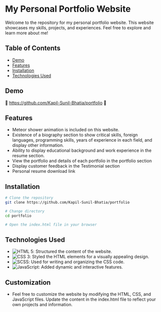 # My Personal Portfolio Website

Welcome to the repository for my personal portfolio website. This website showcases my skills, projects, and experiences. Feel free to explore and learn more about me!

## Table of Contents

- [Demo](#demo)
- [Features](#features)
- [Installation](#installation)
- [Technologies Used](#technologies-used)


## Demo
🔗 https://github.com/Kapil-Sunil-Bhatia/portfolio 🔗

## Features
- Meteor shower animation is included on this website.
- Existence of a biography section to show critical skills, foreign languages, programming skills, years of experience in each field, and display other information.
- Ability to display educational background and work experience in the resume section.
- View the portfolio and details of each portfolio in the portfolio section
- Display customer feedback in the Testimonial section
- Personal resume download link


## Installation


```bash
# Clone the repository
git clone https://github.com/Kapil-Sunil-Bhatia/portfolio

# Change directory
cd portfolio

# Open the index.html file in your browser 
```


## Technologies Used
- ![HTML 5](https://img.shields.io/badge/-HTML-E34F26?style=for-the-badge&logo=html5&logoColor=white): Structured the content of the website.
- ![CSS 3](https://img.shields.io/badge/-CSS-1572B6?style=for-the-badge&logo=css3&logoColor=white): Styled the HTML elements for a visually appealing design.
- ![SCSS](https://img.shields.io/badge/-SCSS-CC6699?style=for-the-badge&logo=sass&logoColor=white): Used for writing and organizing the CSS code.
- ![JavaScript](https://img.shields.io/badge/-JavaScript-F7DF1E?style=for-the-badge&logo=javascript&logoColor=black): Added dynamic and interactive features.

## Customization
- Feel free to customize the website by modifying the HTML, CSS, and JavaScript files. Update the content in the index.html file to reflect your own projects and information.